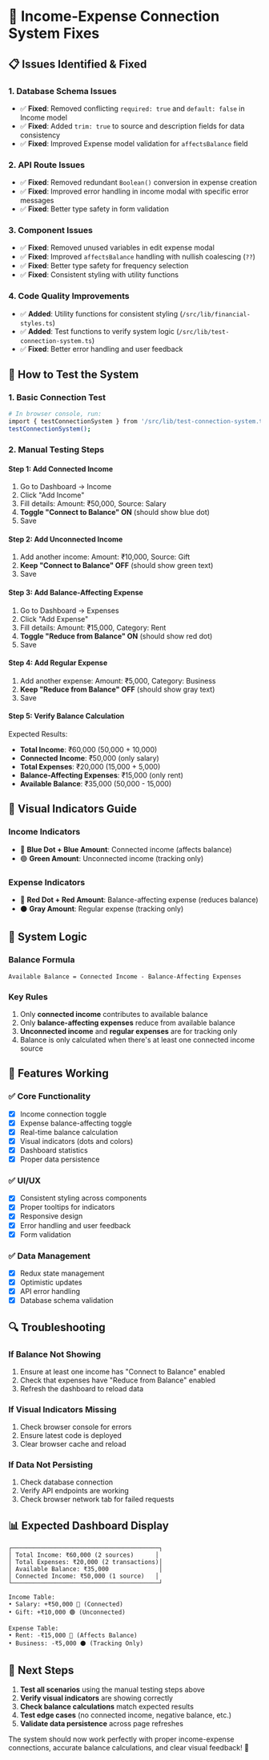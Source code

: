 # 🔧 Income-Expense Connection System Fixes

## 📋 Issues Identified & Fixed

### 1. **Database Schema Issues**

- ✅ **Fixed**: Removed conflicting `required: true` and `default: false` in Income model
- ✅ **Fixed**: Added `trim: true` to source and description fields for data consistency
- ✅ **Fixed**: Improved Expense model validation for `affectsBalance` field

### 2. **API Route Issues**

- ✅ **Fixed**: Removed redundant `Boolean()` conversion in expense creation
- ✅ **Fixed**: Improved error handling in income modal with specific error messages
- ✅ **Fixed**: Better type safety in form validation

### 3. **Component Issues**

- ✅ **Fixed**: Removed unused variables in edit expense modal
- ✅ **Fixed**: Improved `affectsBalance` handling with nullish coalescing (`??`)
- ✅ **Fixed**: Better type safety for frequency selection
- ✅ **Fixed**: Consistent styling with utility functions

### 4. **Code Quality Improvements**

- ✅ **Added**: Utility functions for consistent styling (`/src/lib/financial-styles.ts`)
- ✅ **Added**: Test functions to verify system logic (`/src/lib/test-connection-system.ts`)
- ✅ **Fixed**: Better error handling and user feedback

## 🧪 How to Test the System

### 1. **Basic Connection Test**

```bash
# In browser console, run:
import { testConnectionSystem } from '/src/lib/test-connection-system.ts';
testConnectionSystem();
```

### 2. **Manual Testing Steps**

#### **Step 1: Add Connected Income**

1. Go to Dashboard → Income
2. Click "Add Income"
3. Fill details: Amount: ₹50,000, Source: Salary
4. **Toggle "Connect to Balance" ON** (should show blue dot)
5. Save

#### **Step 2: Add Unconnected Income**

1. Add another income: Amount: ₹10,000, Source: Gift
2. **Keep "Connect to Balance" OFF** (should show green text)
3. Save

#### **Step 3: Add Balance-Affecting Expense**

1. Go to Dashboard → Expenses
2. Click "Add Expense"
3. Fill details: Amount: ₹15,000, Category: Rent
4. **Toggle "Reduce from Balance" ON** (should show red dot)
5. Save

#### **Step 4: Add Regular Expense**

1. Add another expense: Amount: ₹5,000, Category: Business
2. **Keep "Reduce from Balance" OFF** (should show gray text)
3. Save

#### **Step 5: Verify Balance Calculation**

Expected Results:

- **Total Income**: ₹60,000 (50,000 + 10,000)
- **Connected Income**: ₹50,000 (only salary)
- **Total Expenses**: ₹20,000 (15,000 + 5,000)
- **Balance-Affecting Expenses**: ₹15,000 (only rent)
- **Available Balance**: ₹35,000 (50,000 - 15,000)

## 🎨 Visual Indicators Guide

### **Income Indicators**

- 🔵 **Blue Dot + Blue Amount**: Connected income (affects balance)
- 🟢 **Green Amount**: Unconnected income (tracking only)

### **Expense Indicators**

- 🔴 **Red Dot + Red Amount**: Balance-affecting expense (reduces balance)
- ⚫ **Gray Amount**: Regular expense (tracking only)

## 🔄 System Logic

### **Balance Formula**

```
Available Balance = Connected Income - Balance-Affecting Expenses
```

### **Key Rules**

1. Only **connected income** contributes to available balance
2. Only **balance-affecting expenses** reduce from available balance
3. **Unconnected income** and **regular expenses** are for tracking only
4. Balance is only calculated when there's at least one connected income source

## 🚀 Features Working

### ✅ **Core Functionality**

- [x] Income connection toggle
- [x] Expense balance-affecting toggle
- [x] Real-time balance calculation
- [x] Visual indicators (dots and colors)
- [x] Dashboard statistics
- [x] Proper data persistence

### ✅ **UI/UX**

- [x] Consistent styling across components
- [x] Proper tooltips for indicators
- [x] Responsive design
- [x] Error handling and user feedback
- [x] Form validation

### ✅ **Data Management**

- [x] Redux state management
- [x] Optimistic updates
- [x] API error handling
- [x] Database schema validation

## 🔍 Troubleshooting

### **If Balance Not Showing**

1. Ensure at least one income has "Connect to Balance" enabled
2. Check that expenses have "Reduce from Balance" enabled
3. Refresh the dashboard to reload data

### **If Visual Indicators Missing**

1. Check browser console for errors
2. Ensure latest code is deployed
3. Clear browser cache and reload

### **If Data Not Persisting**

1. Check database connection
2. Verify API endpoints are working
3. Check browser network tab for failed requests

## 📊 Expected Dashboard Display

```
┌─────────────────────────────────────────┐
│ Total Income: ₹60,000 (2 sources)      │
│ Total Expenses: ₹20,000 (2 transactions)│
│ Available Balance: ₹35,000              │
│ Connected Income: ₹50,000 (1 source)   │
└─────────────────────────────────────────┘

Income Table:
• Salary: +₹50,000 🔵 (Connected)
• Gift: +₹10,000 🟢 (Unconnected)

Expense Table:
• Rent: -₹15,000 🔴 (Affects Balance)
• Business: -₹5,000 ⚫ (Tracking Only)
```

## 🎯 Next Steps

1. **Test all scenarios** using the manual testing steps above
2. **Verify visual indicators** are showing correctly
3. **Check balance calculations** match expected results
4. **Test edge cases** (no connected income, negative balance, etc.)
5. **Validate data persistence** across page refreshes

The system should now work perfectly with proper income-expense connections, accurate balance calculations, and clear visual feedback! 🚀
